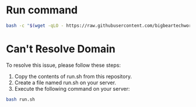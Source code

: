 # Run command

```bash
bash -c "$(wget -qLO - https://raw.githubusercontent.com/bigbeartechworld/big-bear-scripts/master/update-time-and-timezone/run.sh)"
```

# Can't Resolve Domain

To resolve this issue, please follow these steps:

1. Copy the contents of run.sh from this repository.
2. Create a file named run.sh on your server.
3. Execute the following command on your server:

```bash
bash run.sh
```
